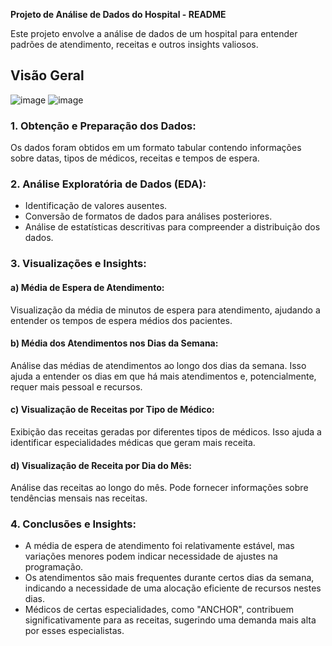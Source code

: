 **Projeto de Análise de Dados do Hospital - README**

Este projeto envolve a análise de dados de um hospital para entender padrões de atendimento, receitas e outros insights valiosos.

## Visão Geral
![image](https://github.com/MatheusTorquete/Project-Hospital/assets/94683422/9e590412-a147-4042-998a-bc2385475f0b) ![image](https://github.com/MatheusTorquete/Project-Hospital/assets/94683422/c1b9f700-864a-4f01-86f0-aa2f55b75d7b)



### **1. Obtenção e Preparação dos Dados:**
Os dados foram obtidos em um formato tabular contendo informações sobre datas, tipos de médicos, receitas e tempos de espera.

### **2. Análise Exploratória de Dados (EDA):**
- Identificação de valores ausentes.
- Conversão de formatos de dados para análises posteriores.
- Análise de estatísticas descritivas para compreender a distribuição dos dados.

### **3. Visualizações e Insights:**

#### a) **Média de Espera de Atendimento:**
Visualização da média de minutos de espera para atendimento, ajudando a entender os tempos de espera médios dos pacientes.

#### b) **Média dos Atendimentos nos Dias da Semana:**
Análise das médias de atendimentos ao longo dos dias da semana. Isso ajuda a entender os dias em que há mais atendimentos e, potencialmente, requer mais pessoal e recursos.

#### c) **Visualização de Receitas por Tipo de Médico:**
Exibição das receitas geradas por diferentes tipos de médicos. Isso ajuda a identificar especialidades médicas que geram mais receita.

#### d) **Visualização de Receita por Dia do Mês:**
Análise das receitas ao longo do mês. Pode fornecer informações sobre tendências mensais nas receitas.

### **4. Conclusões e Insights:**
- A média de espera de atendimento foi relativamente estável, mas variações menores podem indicar necessidade de ajustes na programação.
- Os atendimentos são mais frequentes durante certos dias da semana, indicando a necessidade de uma alocação eficiente de recursos nestes dias.
- Médicos de certas especialidades, como "ANCHOR", contribuem significativamente para as receitas, sugerindo uma demanda mais alta por esses especialistas.

